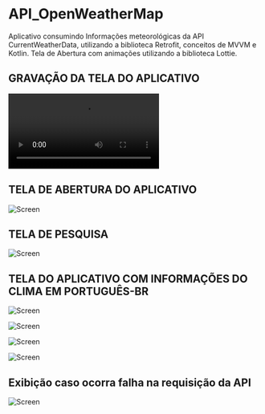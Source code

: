 # API_OpenWeatherMap
Aplicativo consumindo Informações meteorológicas da API CurrentWeatherData, utilizando a biblioteca Retrofit, conceitos de MVVM e Kotlin.
Tela de Abertura com animações utilizando a biblioteca Lottie.

## GRAVAÇÃO DA TELA DO APLICATIVO

![Gravação](screen/gravação_tela.mp4)

## TELA DE ABERTURA DO APLICATIVO

![Screen](screen/splash_screen.png)

## TELA DE PESQUISA

![Screen](screen/tela_pesquisa.png)

## TELA DO APLICATIVO COM INFORMAÇÕES DO CLIMA EM PORTUGUÊS-BR

![Screen](screen/são_paulo.png)

![Screen](screen/rio_de_janeiro.png)

![Screen](screen/manaus.png)

![Screen](screen/londres.png)

## Exibição caso ocorra falha na requisição da API

![Screen](screen/falha.png)
